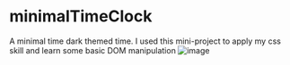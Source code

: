 # minimalTimeClock
A minimal time dark themed time. I used this mini-project to apply my css skill and learn some basic DOM manipulation
![image](https://user-images.githubusercontent.com/16136188/132040277-70895aad-08c2-4c47-a9c3-387eff29bb43.png)
